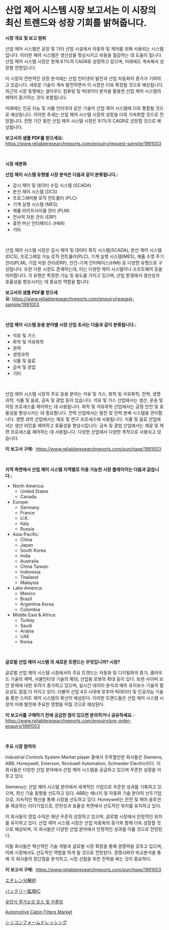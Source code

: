 <p><h1>산업 제어 시스템 시장 보고서는 이 시장의 최신 트렌드와 성장 기회를 밝혀줍니다.</h1></p><p><strong>시장 개요 및 보고 범위</strong></p>
<p><p>산업 제어 시스템은 공장 및 기타 산업 시설에서 자동화 및 제어를 위해 사용되는 시스템입니다. 이러한 제어 시스템은 생산성을 향상시키고 비용을 절감하는 데 도움이 됩니다. 산업 제어 시스템 시장은 현재 9.1%의 CAGR로 성장하고 있으며, 미래에도 계속해서 성장할 전망입니다.</p><p>이 시장의 전반적인 성장 분석에는 산업 인터넷의 발전과 산업 자동화의 증가가 기여하고 있습니다. 새로운 기술이 계속 발전하면서 이 시장은 더욱 확장될 것으로 예상됩니다. 최근의 시장 동향에는 클라우드 컴퓨팅 및 빅데이터 분석을 활용한 산업 제어 시스템의 채택이 증가하는 것이 포함됩니다.</p><p>미래에는 인공 지능 및 사물 인터넷과 같은 기술이 산업 제어 시스템에 더욱 통합될 것으로 예상됩니다. 이러한 추세는 산업 제어 시스템 시장의 성장을 더욱 가속화할 것으로 전망됩니다. 전망 기간 동안 산업 제어 시스템 시장은 9.1%의 CAGR로 성장할 것으로 예상됩니다.</p></p>
<p><strong>보고서의 샘플 PDF를 받으세요:</strong> <a href="https://www.reliableresearchreports.com/enquiry/request-sample/1991003">https://www.reliableresearchreports.com/enquiry/request-sample/1991003</a></p>
<p>&nbsp;</p>
<p><strong>시장 세분화</strong></p>
<p><strong>산업 제어 시스템 유형별 시장 분석은 다음과 같이 분류됩니다.:</strong></p>
<p><ul><li>감시 제어 및 데이터 수집 시스템 (SCADA)</li><li>분산 제어 시스템 (DCS)</li><li>프로그래머블 로직 컨트롤러 (PLC)</li><li>기계 실행 시스템 (MES)</li><li>제품 라이프사이클 관리 (PLM)</li><li>전사적 자원 관리 (ERP)</li><li>휴먼 머신 인터페이스 (HMI)</li><li>기타</li></ul></p>
<p>&nbsp;</p>
<p><p>산업 제어 시스템 시장은 감시 제어 및 데이터 획득 시스템(SCADA), 분산 제어 시스템(DCS), 프로그래밍 가능 로직 컨트롤러(PLC), 기계 실행 시스템(MES), 제품 수명 주기 관리(PLM), 기업 자원 관리(ERP), 인간-기계 인터페이스(HMI) 등 다양한 유형으로 구성됩니다. 또한 다른 시장도 존재하는데, 이는 다양한 제어 시스템이나 소프트웨어 등을 의미합니다. 각 유형은 특정한 기능 및 용도를 가지고 있으며, 산업 환경에서 생산성과 효율성을 향상시키는 데 중요한 역할을 합니다.</p></p>
<p><strong>보고서의 샘플 PDF를 받으세요:</strong>&nbsp;<a href="https://www.reliableresearchreports.com/enquiry/request-sample/1991003">https://www.reliableresearchreports.com/enquiry/request-sample/1991003</a></p>
<p>&nbsp;</p>
<p><strong> 산업 제어 시스템 응용 분야별 시장 산업 조사는 다음과 같이 분류됩니다.:</strong></p>
<p><ul><li>석유 및 가스</li><li>화학 및 석유화학</li><li>권력</li><li>생명과학</li><li>식품 및 음료</li><li>금속 및 광업</li><li>기타</li></ul></p>
<p>&nbsp;</p>
<p><p>산업 제어 시스템 시장의 주요 응용 분야는 석유 및 가스, 화학 및 석유화학, 전력, 생명 과학, 식품 및 음료, 금속 및 광업 등이 있습니다. 석유 및 가스 산업에서는 생산, 운송 및 저장 프로세스를 제어하는 데 사용됩니다. 화학 및 석유화학 산업에서는 공정 안전 및 효율성을 향상시키는 데 중요합니다. 전력 산업에서는 발전 및 전력 분배 시스템을 관리합니다. 생명 과학 산업에서는 제조 및 연구 프로세스에 사용됩니다. 식품 및 음료 산업에서는 생산 라인을 제어하고 효율성을 향상시킵니다. 금속 및 광업 산업에서는 채광 및 제련 프로세스를 제어하는 데 사용됩니다. 다양한 산업에서 다양한 목적으로 사용되고 있습니다.</p></p>
<p><strong>이 보고서 구매:</strong>&nbsp; <a href="https://www.reliableresearchreports.com/purchase/1991003">https://www.reliableresearchreports.com/purchase/1991003</a></p>
<p>&nbsp;</p>
<p><strong>지역 측면에서 산업 제어 시스템 지역별로 이용 가능한 시장 플레이어는 다음과 같습니다.:</strong></p>
<p><ul>
    <li>
        North America:
        <ul>
            <li>United States</li>
            <li>Canada</li>
        </ul>
    </li>
    <li>
        Europe:
        <ul>
            <li>Germany</li>
            <li>France</li>
            <li>U.K.</li>
            <li>Italy</li>
            <li>Russia</li>
        </ul>
    </li>
    <li>
        Asia-Pacific:
        <ul>
            <li>China</li>
            <li>Japan</li>
            <li>South Korea</li>
            <li>India</li>
            <li>Australia</li>
            <li>China Taiwan</li>
            <li>Indonesia</li>
            <li>Thailand</li>
            <li>Malaysia</li>
        </ul>
    </li>
    <li>
        Latin America:
        <ul>
            <li>Mexico</li>
            <li>Brazil</li>
            <li>Argentina Korea</li>
            <li>Colombia</li>
        </ul>
    </li>
    <li>
        Middle East & Africa:
        <ul>
            <li>Turkey</li>
            <li>Saudi</li>
            <li>Arabia</li>
            <li>UAE</li>
            <li>Korea</li>
        </ul>
    </li>
    </ul></p>
<p>&nbsp;</p>
<p><strong>글로벌 산업 제어 시스템 의 새로운 트렌드는 무엇입니까? 시장?</strong></p>
<p><p>글로벌 산업 제어 시스템 시장에서의 주요 트렌드는 자동화 및 디지털화의 증가, 클라우드 기술의 채택, 사물인터넷 기술의 확대, 산업용 로봇의 확대 등이 있다. 또한 사이버 보안 문제에 대한 우려가 증가하고 있으며, 실시간 데이터 분석과 예측 유지보수 기술의 필요성도 점점 더 커지고 있다. 더불어 산업 4.0 시대에 맞추어 빅데이터 및 인공지능 기술을 통한 스마트 제어 시스템의 확산이 예상된다. 이러한 트렌드들은 산업 제어 시스템 시장의 미래 발전에 주요한 영향을 미칠 것으로 예상된다.</p></p>
<p><strong>이 보고서를 구매하기 전에 궁금한 점이 있으면 문의하거나 공유하세요.</strong>- <a href="https://www.reliableresearchreports.com/enquiry/pre-order-enquiry/1991003">https://www.reliableresearchreports.com/enquiry/pre-order-enquiry/1991003</a></p>
<p>&nbsp;</p>
<p><strong>주요 시장 참여자</strong></p>
<p><p>Industrial Controls System Market player 중에서 주목할만한 회사들은 Siemens, ABB, Honeywell, Emerson, Rockwell Automation, Schneider Electric이다. 이 회사들은 다양한 산업 분야에서 산업 제어 시스템을 공급하고 있으며 꾸준한 성장을 이루고 있다.</p><p>Siemens는 산업 제어 시스템 분야에서 세계적인 기업으로 꾸준한 성과를 기록하고 있으며, 최신 기술 동향을 선도하고 있다. ABB는 에너지 및 자동화 기술 분야의 선두기업으로, 지속적인 혁신을 통해 시장을 선도하고 있다. Honeywell는 안전 및 제어 솔루션을 제공하는 리더기업으로, 안전성과 효율성 측면에서 선도적인 위치를 유지하고 있다.</p><p>이 회사들의 영업 수익은 매년 꾸준히 성장하고 있으며, 글로벌 시장에서 안정적인 위치를 유지하고 있다. 산업 제어 시스템 시장은 산업 자동화의 증가와 함께 더욱 성장할 것으로 예상되며, 이 회사들은 다양한 산업 분야에서 안정적인 성과를 이룰 것으로 전망된다.</p><p>이들 회사들은 혁신적인 기술 개발과 글로벌 시장 확장을 통해 경쟁력을 갖추고 있으며, 미래 시장에서도 선도적인 역할을 하게 될 것으로 전망된다. 경쟁사와의 비교분석을 통해 각 회사들의 장단점을 분석하고, 시장 선점을 위한 전략을 짜는 것이 중요하다.</p></p>
<p><strong>이 보고서 구매:</strong>&nbsp;&nbsp;<a href="https://www.reliableresearchreports.com/purchase/1991003">https://www.reliableresearchreports.com/purchase/1991003</a></p>
<p><p><a href="https://medium.com/@verniebarton2023/%E3%82%A8%E3%83%81%E3%83%AC%E3%83%B3%E3%82%AF%E3%83%A9%E3%83%83%E3%82%AD%E3%83%B3%E3%82%B0%E7%82%89%E3%81%AE%E5%B8%82%E5%A0%B4%E5%88%86%E6%9E%90-%E3%81%9D%E3%81%AEcagr-%E5%B8%82%E5%A0%B4%E3%82%BB%E3%82%B0%E3%83%A1%E3%83%B3%E3%83%86%E3%83%BC%E3%82%B7%E3%83%A7%E3%83%B3-%E3%81%8A%E3%82%88%E3%81%B3%E4%B8%96%E7%95%8C%E7%9A%84%E3%81%AA%E7%94%A3%E6%A5%AD%E6%A6%82%E8%A6%81-673d92992116">エチレン分解炉</a></p><p><a href="https://medium.com/@rodhoppe07/%E3%83%90%E3%83%83%E3%83%86%E3%83%AA%E3%83%BC%E7%9B%A3%E8%A6%96ic%E5%B8%82%E5%A0%B4%E3%81%AF-%E5%B8%82%E5%A0%B4%E3%82%B7%E3%82%A7%E3%82%A2-%E5%B8%82%E5%A0%B4%E3%81%AE%E3%83%88%E3%83%AC%E3%83%B3%E3%83%89-%E5%B8%82%E5%A0%B4%E6%88%90%E9%95%B7%E3%81%AB%E9%96%A2%E3%81%99%E3%82%8B%E6%83%85%E5%A0%B1%E3%82%92%E6%8F%90%E4%BE%9B%E3%81%97%E3%81%BE%E3%81%99-e4a13f9ca094">バッテリー監視IC</a></p><p><a href="https://github.com/JonHarrtis67676y/Market-Research-Report-List-1/blob/main/61543448410.md">유압식 열가소성 호스 및 커플링</a></p><p><a href="https://issuu.com/reportprime-2/docs/automotive-cabin-filters-market-size-2030.pptx">Automotive Cabin Filters Market</a></p><p><a href="https://github.com/MosesSpinka1914/Market-Research-Report-List-1/blob/main/43843639250.md">シリコンフォームドレッシング</a></p></p>
